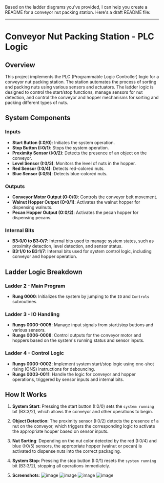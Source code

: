 Based on the ladder diagrams you've provided, I can help you create a README for a conveyor nut packing station. Here's a draft README file:

---

# Conveyor Nut Packing Station - PLC Logic

## Overview
This project implements the PLC (Programmable Logic Controller) logic for a conveyor nut packing station. The station automates the process of sorting and packing nuts using various sensors and actuators. The ladder logic is designed to control the start/stop functions, manage sensors for nut detection, and control the conveyor and hopper mechanisms for sorting and packing different types of nuts.

## System Components

### Inputs
- **Start Button (I:0/0)**: Initiates the system operation.
- **Stop Button (I:0/1)**: Stops the system operation.
- **Proximity Sensor (I:0/2)**: Detects the presence of an object on the conveyor.
- **Level Sensor (I:0/3)**: Monitors the level of nuts in the hopper.
- **Red Sensor (I:0/4)**: Detects red-colored nuts.
- **Blue Sensor (I:0/5)**: Detects blue-colored nuts.

### Outputs
- **Conveyor Motor Output (O:0/0)**: Controls the conveyor belt movement.
- **Walnut Hopper Output (O:0/1)**: Activates the walnut hopper for dispensing walnuts.
- **Pecan Hopper Output (O:0/2)**: Activates the pecan hopper for dispensing pecans.

### Internal Bits
- **B3:0/0 to B3:0/7**: Internal bits used to manage system states, such as proximity detection, level detection, and sensor status.
- **B3:1/0 to B3:1/7**: Internal bits used for system control logic, including conveyor and hopper operation.

## Ladder Logic Breakdown

### Ladder 2 - Main Program
- **Rung 0000**: Initializes the system by jumping to the `IO` and `Controls` subroutines.

### Ladder 3 - IO Handling
- **Rungs 0000-0005**: Manage input signals from start/stop buttons and various sensors.
- **Rungs 0006-0008**: Control outputs for the conveyor motor and hoppers based on the system's running status and sensor inputs.

### Ladder 4 - Control Logic
- **Rungs 0000-0002**: Implement system start/stop logic using one-shot rising (ONS) instructions for debouncing.
- **Rungs 0003-0011**: Handle the logic for conveyor and hopper operations, triggered by sensor inputs and internal bits.

## How It Works

1. **System Start**: Pressing the start button (I:0/0) sets the `system running` bit (B3:3/2), which allows the conveyor and other operations to begin.
   
2. **Object Detection**: The proximity sensor (I:0/2) detects the presence of a nut on the conveyor, which triggers the corresponding logic to activate the appropriate hopper based on sensor inputs.
   
3. **Nut Sorting**: Depending on the nut color detected by the red (I:0/4) and blue (I:0/5) sensors, the appropriate hopper (walnut or pecan) is activated to dispense nuts into the correct packaging.

4. **System Stop**: Pressing the stop button (I:0/1) resets the `system running` bit (B3:3/2), stopping all operations immediately.

5. **Screenshots**:
![image](https://github.com/user-attachments/assets/e711f208-4a84-475b-a320-375920d1ff3e)
![image](https://github.com/user-attachments/assets/37ffb1d0-c333-4fcc-8a24-6af5811d8ea7)
![image](https://github.com/user-attachments/assets/733ec3d6-87ca-4756-b57f-3231ca1b0dc2)
![image](https://github.com/user-attachments/assets/3772ef4a-ab7c-4e78-b1cd-4b18ba469982)




